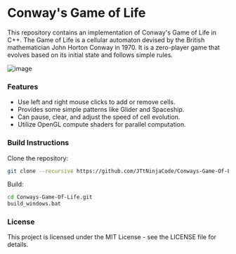 # Conway's Game of Life

This repository contains an implementation of Conway's Game of Life in C++. The Game of Life is a cellular automaton devised by the British mathematician John Horton Conway in 1970. It is a zero-player game that evolves based on its initial state and follows simple rules.

![image](https://github.com/user-attachments/assets/e0b43d28-4659-4c4b-be51-e2883d641599)

### Features

- Use left and right mouse clicks to add or remove cells.
- Provides some simple patterns like Glider and Spaceship.
- Can pause, clear, and adjust the speed of cell evolution.
- Utilize OpenGL compute shaders for parallel computation.

### Build Instructions

Clone the repository:
```bash
git clone --recursive https://github.com/JTtNinjaCode/Conways-Game-Of-Life.git
```
Build:
```bash
cd Conways-Game-Of-Life.git
build_windows.bat
```

### License

This project is licensed under the MIT License - see the LICENSE file for details.

